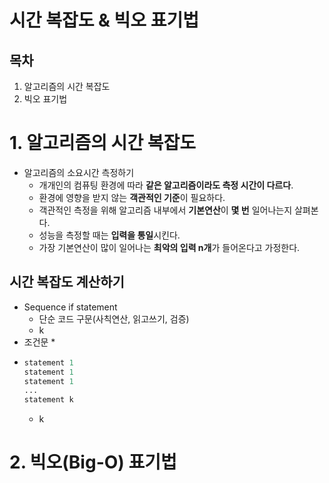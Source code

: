 # 시간 복잡도 & 빅오 표기법
## 목차
1. 알고리즘의 시간 복잡도
2. 빅오 표기법
# 1. 알고리즘의 시간 복잡도
* 알고리즘의 소요시간 측정하기
  * 개개인의 컴퓨팅 환경에 따라 **같은 알고리즘이라도 측정 시간이 다르다**.
  * 환경에 영향을 받지 않는 **객관적인 기준**이 필요하다.
  * 객관적인 측정을 위해 알고리즘 내부에서 **기본연산**이 **몇 번** 일어나는지 살펴본다.
  * 성능을 측정할 때는 **입력을 통일**시킨다.
  * 가장 기본연산이 많이 일어나는 **최악의 입력 n개**가 들어온다고 가정한다.

## 시간 복잡도 계산하기
* Sequence if statement
  * 단순 코드 구문(사칙연산, 읽고쓰기, 검증)
  * k
* 조건문
  * 
* 
  ```py
  statement 1
  statement 1
  statement 1
  ...
  statement k
  ```
    * k


# 2. 빅오(Big-O) 표기법
